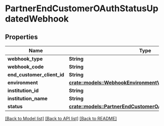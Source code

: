 # PartnerEndCustomerOAuthStatusUpdatedWebhook

## Properties

Name | Type | Description | Notes
------------ | ------------- | ------------- | -------------
**webhook_type** | **String** | `PARTNER` | 
**webhook_code** | **String** | `END_CUSTOMER_OAUTH_STATUS_UPDATED` | 
**end_customer_client_id** | **String** | The client ID of the end customer | 
**environment** | [**crate::models::WebhookEnvironmentValues**](WebhookEnvironmentValues.md) |  | 
**institution_id** | **String** | The institution ID | 
**institution_name** | **String** | The institution name | 
**status** | [**crate::models::PartnerEndCustomerOAuthStatusUpdatedValues**](PartnerEndCustomerOAuthStatusUpdatedValues.md) |  | 

[[Back to Model list]](../README.md#documentation-for-models) [[Back to API list]](../README.md#documentation-for-api-endpoints) [[Back to README]](../README.md)


